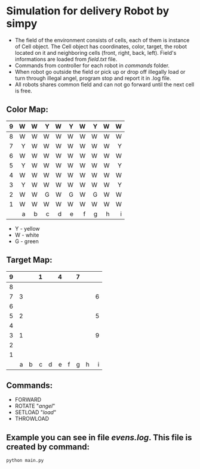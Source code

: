 # Simulation for delivery Robot by simpy
* The field of the environment consists of cells, each of them is instance of Cell object. The Cell object has coordinates, color, target, the robot located on it and neighboring cells (front, right, back, left). Field's informations are loaded from _field.txt_ file. <br/>
* Commands from controller for each robot in _commands_ folder. <br/>
* When robot go outside the field or pick up or drop off illegally load or turn through illegal angel, program stop and report it in .log file. <br/>
* All robots shares common field and can not go forward until the next cell is free.
## Color Map:
| 9 |   W |    W |    Y |    W |    Y |    W |    Y |    W |    W |   
|:---------:|--:|--:|--:|--:|--:|--:|--:|--:|--:|
| 8 |   W |    W |    W |    W |    W |    W |    W |    W |    W |    
| 7 |   Y |    W |    W |    W |    W |    W |    W |    W |    Y |    
| 6 |   W |    W |    W |    W |    W |    W |    W |    W |    W |     
| 5 |   Y |    W |    W |    W |    W |    W |    W |    W |    Y |    
| 4 |   W |    W |    W |    W |    W |    W |    W |    W |    W |   
| 3 |   Y |    W |    W |    W |    W |    W |    W |    W |    Y |   
| 2 |   W |    W |    G |    W |    G |    W |    G |    W |    W |   
| 1 |   W |    W |    W |    W |    W |    W |    W |    W |    W |   
|   |   a |    b |    c |    d |    e |    f |    g |    h |    i | 
- Y - yellow
- W - white
- G - green

## Target Map:
| 9 |    |     |    1 |    |    4 |     |    7 |     |     |   
|:---------:|--:|--:|--:|--:|--:|--:|--:|--:|--:|
| 8 |    |     |      |    |      |     |      |     |     |     
| 7 |  3 |     |      |    |      |     |      |     |  6  |     
| 6 |    |     |      |    |      |     |      |     |     |       
| 5 |  2 |     |      |    |      |     |      |     |  5  |         
| 4 |    |     |      |    |      |     |      |     |     |       
| 3 |  1 |     |      |    |      |     |      |     |  9  |        
| 2 |    |     |      |    |      |     |      |     |     |      
| 1 |    |     |      |    |      |     |      |     |     |       
|   |  a  |  b   |  c    | d   |   e   |  f   |   g   |  h   |  i   |       
            
## Commands:
- FORWARD
- ROTATE "_angel_"
- SETLOAD "_load_"
- THROWLOAD

## Example you can see in file _evens.log_. This file is created by command:
``` bash
python main.py 
```